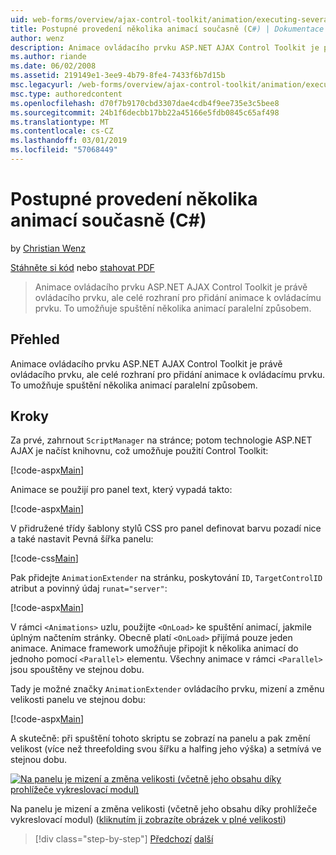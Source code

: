 ```yaml
---
uid: web-forms/overview/ajax-control-toolkit/animation/executing-several-animations-at-the-same-time-cs
title: Postupné provedení několika animací současně (C#) | Dokumentace Microsoftu
author: wenz
description: Animace ovládacího prvku ASP.NET AJAX Control Toolkit je právě ovládacího prvku, ale celé rozhraní pro přidání animace k ovládacímu prvku. Umožňuje spustit severa...
ms.author: riande
ms.date: 06/02/2008
ms.assetid: 219149e1-3ee9-4b79-8fe4-7433f6b7d15b
msc.legacyurl: /web-forms/overview/ajax-control-toolkit/animation/executing-several-animations-at-the-same-time-cs
msc.type: authoredcontent
ms.openlocfilehash: d70f7b9170cbd3307dae4cdb4f9ee735e3c5bee8
ms.sourcegitcommit: 24b1f6decbb17bb22a45166e5fdb0845c65af498
ms.translationtype: MT
ms.contentlocale: cs-CZ
ms.lasthandoff: 03/01/2019
ms.locfileid: "57068449"
---
```

<a name="executing-several-animations-at-the-same-time-c"></a>Postupné provedení několika animací současně (C#)
====================
by [Christian Wenz](https://github.com/wenz)

[Stáhněte si kód](http://download.microsoft.com/download/f/9/a/f9a26acd-8df4-4484-8a18-199e4598f411/Animation2.cs.zip) nebo [stahovat PDF](http://download.microsoft.com/download/6/7/1/6718d452-ff89-4d3f-a90e-c74ec2d636a3/animation2CS.pdf)

> Animace ovládacího prvku ASP.NET AJAX Control Toolkit je právě ovládacího prvku, ale celé rozhraní pro přidání animace k ovládacímu prvku. To umožňuje spuštění několika animací paralelní způsobem.


## <a name="overview"></a>Přehled

Animace ovládacího prvku ASP.NET AJAX Control Toolkit je právě ovládacího prvku, ale celé rozhraní pro přidání animace k ovládacímu prvku. To umožňuje spuštění několika animací paralelní způsobem.

## <a name="steps"></a>Kroky

Za prvé, zahrnout `ScriptManager` na stránce; potom technologie ASP.NET AJAX je načíst knihovnu, což umožňuje použití Control Toolkit:

[!code-aspx[Main](executing-several-animations-at-the-same-time-cs/samples/sample1.aspx)]

Animace se použijí pro panel text, který vypadá takto:

[!code-aspx[Main](executing-several-animations-at-the-same-time-cs/samples/sample2.aspx)]

V přidružené třídy šablony stylů CSS pro panel definovat barvu pozadí nice a také nastavit Pevná šířka panelu:

[!code-css[Main](executing-several-animations-at-the-same-time-cs/samples/sample3.css)]

Pak přidejte `AnimationExtender` na stránku, poskytování `ID`, `TargetControlID` atribut a povinný údaj `runat="server"`:

[!code-aspx[Main](executing-several-animations-at-the-same-time-cs/samples/sample4.aspx)]

V rámci `<Animations>` uzlu, použijte `<OnLoad>` ke spuštění animací, jakmile úplným načtením stránky. Obecně platí `<OnLoad>` přijímá pouze jeden animace. Animace framework umožňuje připojit k několika animací do jednoho pomocí `<Parallel>` elementu. Všechny animace v rámci `<Parallel>` jsou spouštěny ve stejnou dobu.

Tady je možné značky `AnimationExtender` ovládacího prvku, mizení a změnu velikosti panelu ve stejnou dobu:

[!code-aspx[Main](executing-several-animations-at-the-same-time-cs/samples/sample5.aspx)]

A skutečně: při spuštění tohoto skriptu se zobrazí na panelu a pak změní velikost (více než threefolding svou šířku a halfing jeho výška) a setmívá ve stejnou dobu.


[![Na panelu je mizení a změna velikosti (včetně jeho obsahu díky prohlížeče vykreslovací modul)](executing-several-animations-at-the-same-time-cs/_static/image2.png)](executing-several-animations-at-the-same-time-cs/_static/image1.png)

Na panelu je mizení a změna velikosti (včetně jeho obsahu díky prohlížeče vykreslovací modul) ([kliknutím ji zobrazíte obrázek v plné velikosti](executing-several-animations-at-the-same-time-cs/_static/image3.png))

> [!div class="step-by-step"]
> [Předchozí](adding-animation-to-a-control-cs.md)
> [další](executing-several-animations-after-each-other-cs.md)
